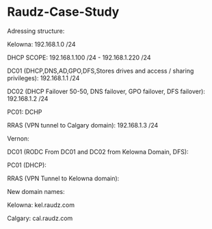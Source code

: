# Raudz-Case-Study


Adressing structure:

Kelowna: 192.168.1.0 /24

DHCP SCOPE: 192.168.1.100 /24 - 192.168.1.220 /24

DC01 (DHCP,DNS,AD,GPO,DFS,Stores drives and access / sharing privileges): 192.168.1.1 /24 

DC02 (DHCP Failover 50-50, DNS failover, GPO failover, DFS failover): 192.168.1.2 /24

PC01: DCHP 

RRAS (VPN tunnel to Calgary domain): 192.168.1.3 /24


Vernon:

DC01 (RODC From DC01 and DC02 from Kelowna Domain, DFS):

PC01 (DHCP):

RRAS (VPN Tunnel to Kelowna domain):


New domain names:

Kelowna:
kel.raudz.com

Calgary:
cal.raudz.com


